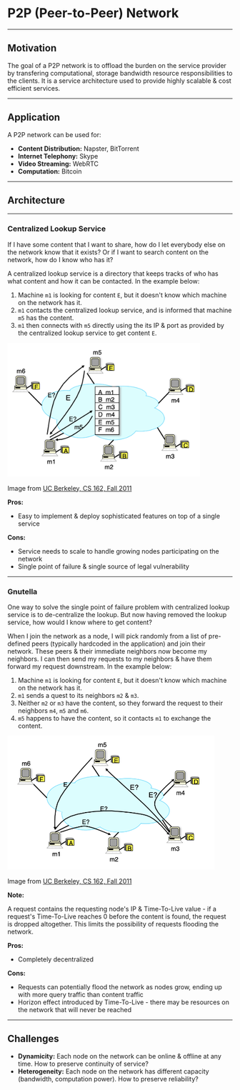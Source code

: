# P2P (Peer-to-Peer) Network
---
## Motivation
The goal of a P2P network is to offload the burden on the service provider by transfering computational, storage bandwidth resource responsibilities to the clients.
It is a service architecture used to provide highly scalable & cost efficient services.

---
## Application
A P2P network can be used for:
* __Content Distribution:__ Napster, BitTorrent
* __Internet Telephony:__ Skype
* __Video Streaming:__ WebRTC
* __Computation:__ Bitcoin

---
## Architecture
---
### Centralized Lookup Service
If I have some content that I want to share, how do I let everybody else on the network know that it exists? 
Or if I want to search content on the network, how do I know who has it? 

A centralized lookup service is a directory that keeps tracks of who has what content and how it can be contacted. In the example below: 
1. Machine `m1` is looking for content `E`, but it doesn't know which machine on the network has it.
2. `m1` contacts the centralized lookup service, and is informed that machine `m5` has the content.
3. `m1` then connects with `m5` directly using the its IP & port as provided by the centralized lookup service to get content `E`.

<img src="images/centralized-lookup-service.png" height="300"/>

Image from [UC Berkeley, CS 162, Fall 2011](https://inst.eecs.berkeley.edu/~cs162/fa11/)

__Pros:__
* Easy to implement & deploy sophisticated features on top of a single service 

__Cons:__
* Service needs to scale to handle growing nodes participating on the network
* Single point of failure & single source of legal vulnerability
---
### Gnutella
One way to solve the single point of failure problem with centralized lookup service is to de-centralize the lookup. But now having removed the lookup service, how would I know where to get content? 

When I join the network as a node, I will pick randomly from a list of pre-defined peers (typically hardcoded in the application) and join their network. These peers & their immediate neighbors now become my neighbors. I can then send my requests to my neighbors & have them forward my request downstream. In the example below:
1. Machine `m1` is looking for content `E`, but it doesn't know which machine on the network has it.
2. `m1` sends a quest to its neighbors `m2` & `m3`.
3. Neither `m2` or `m3` have the content, so they forward the request to their neighbors `m4`, `m5` and `m6`.
4. `m5` happens to have the content, so it contacts `m1` to exchange the content.

<img src="images/gnutella.png" height="300"/>

Image from [UC Berkeley, CS 162, Fall 2011](https://inst.eecs.berkeley.edu/~cs162/fa11/)

__Note:__

A request contains the requesting node's IP & Time-To-Live value - if a request's Time-To-Live reaches 0 before the content is found, the request is dropped altogether. This limits the possibility of requests flooding the network.

__Pros:__
* Completely decentralized 

__Cons:__
* Requests can potentially flood the network as nodes grow, ending up with more query traffic than content traffic
* Horizon effect introduced by Time-To-Live - there may be resources on the network that will never be reached

---
## Challenges
* __Dynamicity:__ Each node on the network can be online & offline at any time. How to preserve continuity of service?
* __Heterogeneity:__ Each node on the network has different capacity (bandwidth, computation power). How to preserve reliability?
